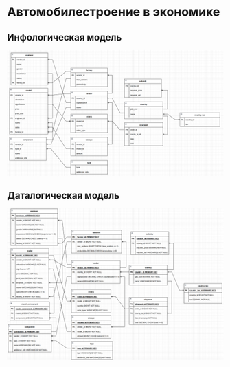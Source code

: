 # Автомобилестроение в экономике

## Инфологическая модель

![img.png](docs/er.png)

## Даталогическая модель 

![img.png](docs/dr.png)